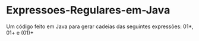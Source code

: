 # Expressoes-Regulares-em-Java
Um código feito em Java para gerar cadeias das seguintes expressões: 01*, 01+ e (01)+ 
